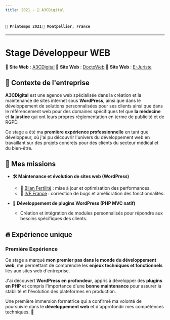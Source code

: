 ```yaml
---
title: 2021 - 🚀 A3CDigital
---
```


#### `📅 Printemps 2021` `📍 Montpellier, France`

---

# Stage Développeur WEB

🔗 **Site Web** : [A3CDigital](https://www.a3cdigital.com/)
🔗 **Site Web** : [DoctoWeb](https://site-web-medecins.fr/)
🔗 **Site Web** : [E-Juriste](https://site-avocat-notaire.fr/)

## 📌 Contexte de l'entreprise

**A3CDigital** est une agence web spécialisée dans la création et la maintenance de sites internet sous **WordPress**, ainsi que dans le développement de solutions personnalisées pour ses clients ainsi que dans le référencement web pour des domaines spécifiques tel que **la médecine** et **la justice** qui ont leurs propres réglementation en terme de publicité et de RGPD.

Ce stage a été ma **première expérience professionnelle** en tant que développeur, où j'ai pu découvrir l'univers du développement web en travaillant sur des projets concrets pour des clients du secteur médical et du bien-être.

## 🎯 Mes missions

-   **🛠️ Maintenance et évolution de sites web (WordPress)**

    -   🔗 [Bilan Fertilité](https://bilanfertilite.fr/) : mise à jour et optimisation des performances.
    -   🔗 [IVF France](https://ivf-france.fr/) : correction de bugs et amélioration des fonctionnalités.

-   **🔌 Développement de plugins WordPress (PHP MVC natif)**
    -   Création et intégration de modules personnalisés pour répondre aux besoins spécifiques des clients.

## 🔥 Expérience unique

### Première Expérience

Ce stage a marqué **mon premier pas dans le monde du développement web**, me permettant de comprendre les **enjeux techniques et fonctionnels** liés aux sites web d'entreprise.

J'ai découvert **WordPress en profondeur**, appris à développer des **plugins en PHP** et compris l'importance d'une **bonne maintenance** pour assurer la stabilité et l'évolution des plateformes en production.

Une première immersion formatrice qui a confirmé ma volonté de poursuivre dans le **développement web** et d'approfondir mes compétences techniques. 🚀
